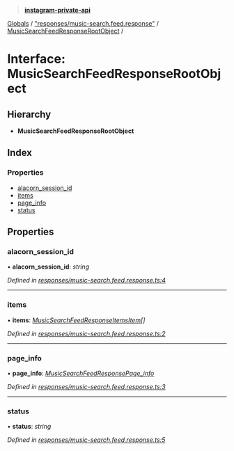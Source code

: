> **[instagram-private-api](../README.md)**

[Globals](../globals.md) / ["responses/music-search.feed.response"](../modules/_responses_music_search_feed_response_.md) / [MusicSearchFeedResponseRootObject](_responses_music_search_feed_response_.musicsearchfeedresponserootobject.md) /

# Interface: MusicSearchFeedResponseRootObject

## Hierarchy

* **MusicSearchFeedResponseRootObject**

## Index

### Properties

* [alacorn_session_id](_responses_music_search_feed_response_.musicsearchfeedresponserootobject.md#alacorn_session_id)
* [items](_responses_music_search_feed_response_.musicsearchfeedresponserootobject.md#items)
* [page_info](_responses_music_search_feed_response_.musicsearchfeedresponserootobject.md#page_info)
* [status](_responses_music_search_feed_response_.musicsearchfeedresponserootobject.md#status)

## Properties

###  alacorn_session_id

• **alacorn_session_id**: *string*

*Defined in [responses/music-search.feed.response.ts:4](https://github.com/Nerixyz/instagram-private-api/blob/e5037ee/src/responses/music-search.feed.response.ts#L4)*

___

###  items

• **items**: *[MusicSearchFeedResponseItemsItem](_responses_music_search_feed_response_.musicsearchfeedresponseitemsitem.md)[]*

*Defined in [responses/music-search.feed.response.ts:2](https://github.com/Nerixyz/instagram-private-api/blob/e5037ee/src/responses/music-search.feed.response.ts#L2)*

___

###  page_info

• **page_info**: *[MusicSearchFeedResponsePage_info](_responses_music_search_feed_response_.musicsearchfeedresponsepage_info.md)*

*Defined in [responses/music-search.feed.response.ts:3](https://github.com/Nerixyz/instagram-private-api/blob/e5037ee/src/responses/music-search.feed.response.ts#L3)*

___

###  status

• **status**: *string*

*Defined in [responses/music-search.feed.response.ts:5](https://github.com/Nerixyz/instagram-private-api/blob/e5037ee/src/responses/music-search.feed.response.ts#L5)*